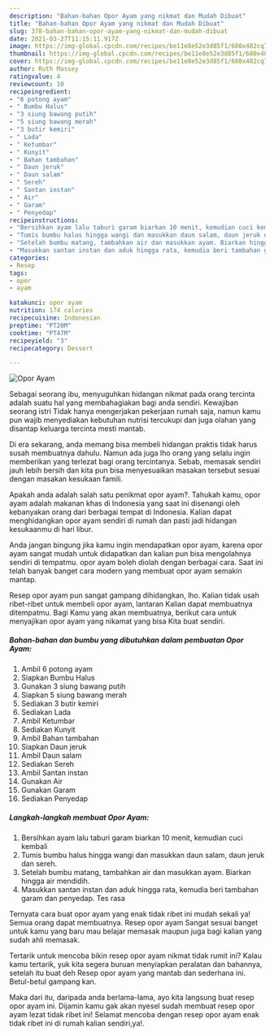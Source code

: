 ```yaml
---
description: "Bahan-bahan Opor Ayam yang nikmat dan Mudah Dibuat"
title: "Bahan-bahan Opor Ayam yang nikmat dan Mudah Dibuat"
slug: 378-bahan-bahan-opor-ayam-yang-nikmat-dan-mudah-dibuat
date: 2021-03-27T11:15:11.917Z
image: https://img-global.cpcdn.com/recipes/be11e8e52e3d85f1/680x482cq70/opor-ayam-foto-resep-utama.jpg
thumbnail: https://img-global.cpcdn.com/recipes/be11e8e52e3d85f1/680x482cq70/opor-ayam-foto-resep-utama.jpg
cover: https://img-global.cpcdn.com/recipes/be11e8e52e3d85f1/680x482cq70/opor-ayam-foto-resep-utama.jpg
author: Ruth Massey
ratingvalue: 4
reviewcount: 10
recipeingredient:
- "6 potong ayam"
- " Bumbu Halus"
- "3 siung bawang putih"
- "5 siung bawang merah"
- "3 butir kemiri"
- " Lada"
- " Ketumbar"
- " Kunyit"
- " Bahan tambahan"
- " Daun jeruk"
- " Daun salam"
- " Sereh"
- " Santan instan"
- " Air"
- " Garam"
- " Penyedap"
recipeinstructions:
- "Bersihkan ayam lalu taburi garam biarkan 10 menit, kemudian cuci kembali"
- "Tumis bumbu halus hingga wangi dan masukkan daun salam, daun jeruk dan sereh."
- "Setelah bumbu matang, tambahkan air dan masukkan ayam. Biarkan hingga air mendidih."
- "Masukkan santan instan dan aduk hingga rata, kemudia beri tambahan garam dan penyedap. Tes rasa"
categories:
- Resep
tags:
- opor
- ayam

katakunci: opor ayam 
nutrition: 174 calories
recipecuisine: Indonesian
preptime: "PT20M"
cooktime: "PT47M"
recipeyield: "3"
recipecategory: Dessert

---
```



![Opor Ayam](https://img-global.cpcdn.com/recipes/be11e8e52e3d85f1/680x482cq70/opor-ayam-foto-resep-utama.jpg)

Sebagai seorang ibu, menyuguhkan hidangan nikmat pada orang tercinta adalah suatu hal yang membahagiakan bagi anda sendiri. Kewajiban seorang istri Tidak hanya mengerjakan pekerjaan rumah saja, namun kamu pun wajib menyediakan kebutuhan nutrisi tercukupi dan juga olahan yang disantap keluarga tercinta mesti mantab.

Di era  sekarang, anda memang bisa membeli hidangan praktis tidak harus susah membuatnya dahulu. Namun ada juga lho orang yang selalu ingin memberikan yang terlezat bagi orang tercintanya. Sebab, memasak sendiri jauh lebih bersih dan kita pun bisa menyesuaikan masakan tersebut sesuai dengan masakan kesukaan famili. 



Apakah anda adalah salah satu penikmat opor ayam?. Tahukah kamu, opor ayam adalah makanan khas di Indonesia yang saat ini disenangi oleh kebanyakan orang dari berbagai tempat di Indonesia. Kalian dapat menghidangkan opor ayam sendiri di rumah dan pasti jadi hidangan kesukaanmu di hari libur.

Anda jangan bingung jika kamu ingin mendapatkan opor ayam, karena opor ayam sangat mudah untuk didapatkan dan kalian pun bisa mengolahnya sendiri di tempatmu. opor ayam boleh diolah dengan berbagai cara. Saat ini telah banyak banget cara modern yang membuat opor ayam semakin mantap.

Resep opor ayam pun sangat gampang dihidangkan, lho. Kalian tidak usah ribet-ribet untuk membeli opor ayam, lantaran Kalian dapat membuatnya ditempatmu. Bagi Kamu yang akan membuatnya, berikut cara untuk menyajikan opor ayam yang nikamat yang bisa Kita buat sendiri.

<!--inarticleads1-->

##### Bahan-bahan dan bumbu yang dibutuhkan dalam pembuatan Opor Ayam:

1. Ambil 6 potong ayam
1. Siapkan  Bumbu Halus
1. Gunakan 3 siung bawang putih
1. Siapkan 5 siung bawang merah
1. Sediakan 3 butir kemiri
1. Sediakan  Lada
1. Ambil  Ketumbar
1. Sediakan  Kunyit
1. Ambil  Bahan tambahan
1. Siapkan  Daun jeruk
1. Ambil  Daun salam
1. Sediakan  Sereh
1. Ambil  Santan instan
1. Gunakan  Air
1. Gunakan  Garam
1. Sediakan  Penyedap




<!--inarticleads2-->

##### Langkah-langkah membuat Opor Ayam:

1. Bersihkan ayam lalu taburi garam biarkan 10 menit, kemudian cuci kembali
1. Tumis bumbu halus hingga wangi dan masukkan daun salam, daun jeruk dan sereh.
1. Setelah bumbu matang, tambahkan air dan masukkan ayam. Biarkan hingga air mendidih.
1. Masukkan santan instan dan aduk hingga rata, kemudia beri tambahan garam dan penyedap. Tes rasa




Ternyata cara buat opor ayam yang enak tidak ribet ini mudah sekali ya! Semua orang dapat membuatnya. Resep opor ayam Sangat sesuai banget untuk kamu yang baru mau belajar memasak maupun juga bagi kalian yang sudah ahli memasak.

Tertarik untuk mencoba bikin resep opor ayam nikmat tidak rumit ini? Kalau kamu tertarik, yuk kita segera buruan menyiapkan peralatan dan bahannya, setelah itu buat deh Resep opor ayam yang mantab dan sederhana ini. Betul-betul gampang kan. 

Maka dari itu, daripada anda berlama-lama, ayo kita langsung buat resep opor ayam ini. Dijamin kamu gak akan nyesel sudah membuat resep opor ayam lezat tidak ribet ini! Selamat mencoba dengan resep opor ayam enak tidak ribet ini di rumah kalian sendiri,ya!.

